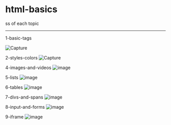 # html-basics
ss of each topic  
 <hr/>
1-basic-tags

![Capture](https://user-images.githubusercontent.com/113228161/212984222-492db860-949b-4475-ae5d-ccbdede8f6b0.PNG)

2-styles-colors
![Capture](https://user-images.githubusercontent.com/113228161/213098047-c36f0d27-31e1-4ab9-bfa0-ebb853c72214.PNG)

4-images-and-videos
![image](https://user-images.githubusercontent.com/113228161/213146301-e58eafd4-35f9-4cbf-acf8-68767388488a.png)

5-lists
![image](https://user-images.githubusercontent.com/113228161/213149581-3e906f88-cd6d-492a-9d72-0a073021f850.png)

6-tables
![image](https://user-images.githubusercontent.com/113228161/213152924-fe4f8034-d445-44d9-a178-b648e7ce88e1.png)

7-divs-and-spans
![image](https://user-images.githubusercontent.com/113228161/213160501-d3fe91ed-5e1f-4cd7-b6d0-f6b533a2c661.png)

8-input-and-forms
![image](https://user-images.githubusercontent.com/113228161/213160610-a395fd1a-326d-4947-a509-cb075c003ec8.png)

9-iframe
![image](https://user-images.githubusercontent.com/113228161/213164982-9969e85d-7dcc-4bbb-95c4-af7dc1fed289.png)
